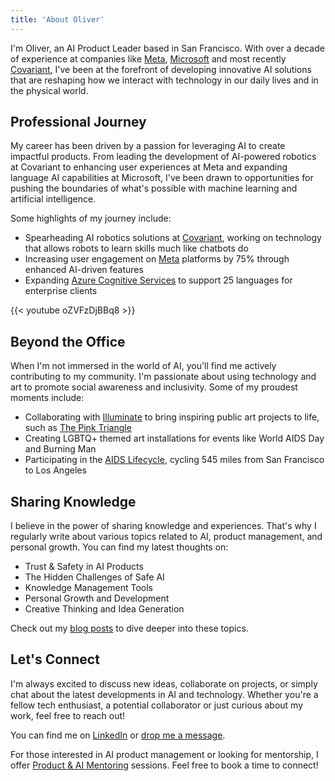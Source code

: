 ```yaml
---
title: 'About Oliver'
---
```


I'm Oliver, an AI Product Leader based in San Francisco. With over a decade of experience at
companies like [Meta](https://about.meta.com), [Microsoft](https://www.microsoft.com) and most recently [Covariant](https://covariant.ai), I've been at the forefront of developing
innovative AI solutions that are reshaping how we interact with technology in our daily lives and in
the physical world.

## Professional Journey

My career has been driven by a passion for leveraging AI to create impactful products. From leading
the development of AI-powered robotics at Covariant to enhancing user experiences at Meta and
expanding language AI capabilities at Microsoft, I've been drawn to opportunities for pushing the boundaries of what's
possible with machine learning and artificial intelligence.

Some highlights of my journey include:

- Spearheading AI robotics solutions at [Covariant](https://covariant.ai), working on technology that allows robots to learn
  skills much like chatbots do
- Increasing user engagement on [Meta](https://about.meta.com) platforms by 75% through enhanced AI-driven features
- Expanding [Azure Cognitive Services](https://azure.microsoft.com/en-us/services/cognitive-services/) to support 25 languages for enterprise clients

{{< youtube oZVFzDjBBq8 >}}

## Beyond the Office

When I'm not immersed in the world of AI, you'll find me actively contributing to my community. I'm
passionate about using technology and art to promote social awareness and inclusivity. Some of my
proudest moments include:

- Collaborating with [Illuminate](https://illuminate.org/?ref=newth.ai) to bring inspiring public
  art projects to life, such as
  [The Pink Triangle](https://illuminate.org/projects/the-pink-triangle/?ref=newth.ai)
- Creating LGBTQ+ themed art installations for events like World AIDS Day and Burning Man
- Participating in the [AIDS Lifecycle](https://www.aidslifecycle.org/?ref=newth.ai), cycling 545
  miles from San Francisco to Los Angeles

## Sharing Knowledge

I believe in the power of sharing knowledge and experiences. That's why I regularly write about
various topics related to AI, product management, and personal growth. You can find my latest
thoughts on:

- Trust & Safety in AI Products
- The Hidden Challenges of Safe AI
- Knowledge Management Tools
- Personal Growth and Development
- Creative Thinking and Idea Generation

Check out my [blog posts](https://newth.ai/blog) to dive deeper into these topics.

## Let's Connect

I'm always excited to discuss new ideas, collaborate on projects, or simply chat about the latest
developments in AI and technology. Whether you're a fellow tech enthusiast, a potential collaborator
or just curious about my work, feel free to reach out!

You can find me on [LinkedIn](https://linkedin.com/in/newth) or
[drop me a message](https://newth.ai/contact/).

For those interested in AI product management or looking for mentorship, I offer
[Product & AI Mentoring](https://newth.ai/mentoring/) sessions. Feel free to book a time to connect!
